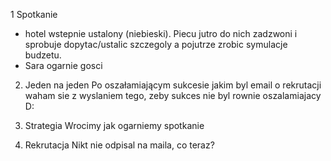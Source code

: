 1 Spotkanie
- hotel wstepnie ustalony (niebieski). Piecu jutro do nich zadzwoni i sprobuje dopytac/ustalic szczegoly a pojutrze zrobic symulacje budzetu.
- Sara ogarnie gosci

2. Jeden na jeden
Po oszałamiającym sukcesie jakim byl email o rekrutacji waham sie z wyslaniem tego, zeby sukces nie byl rownie oszalamiajacy D:

3. Strategia
Wrocimy jak ogarniemy spotkanie

4. Rekrutacja
Nikt nie odpisal na maila, co teraz?
